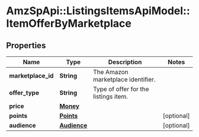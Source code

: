 # AmzSpApi::ListingsItemsApiModel::ItemOfferByMarketplace

## Properties
Name | Type | Description | Notes
------------ | ------------- | ------------- | -------------
**marketplace_id** | **String** | The Amazon marketplace identifier. | 
**offer_type** | **String** | Type of offer for the listings item. | 
**price** | [**Money**](Money.md) |  | 
**points** | [**Points**](Points.md) |  | [optional] 
**audience** | [**Audience**](Audience.md) |  | [optional] 

